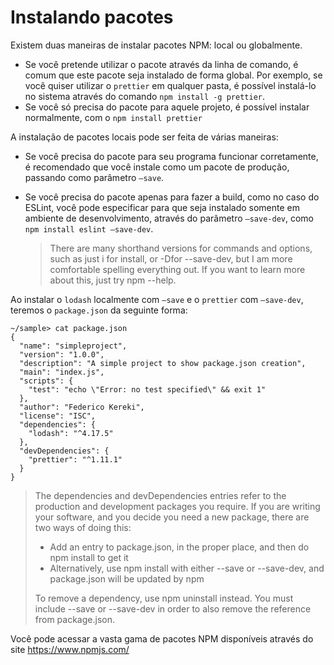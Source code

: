 # Instalando pacotes

Existem duas maneiras de instalar pacotes NPM: local ou globalmente.

- Se você pretende utilizar o pacote através da linha de comando, é comum que este pacote seja instalado de forma global. Por exemplo, se você quiser utilizar o `prettier` em qualquer pasta, é possível instalá-lo no sistema através do comando `npm install -g prettier`.
- Se você só precisa do pacote para aquele projeto, é possível instalar normalmente, com o `npm install prettier`

A instalação de pacotes locais pode ser feita de várias maneiras:

- Se você precisa do pacote para seu programa funcionar corretamente, é recomendado que você instale como um pacote de produção, passando como parâmetro `—save`.

- Se você precisa do pacote apenas para fazer a build, como no caso do ESLint, você pode especificar para que seja instalado somente em ambiente de desenvolvimento, através do parâmetro `—save-dev`, como `npm install eslint —save-dev`.

  

  > There are many shorthand versions for commands and options, such as just i for install, or -Dfor --save-dev, but I am more comfortable spelling everything out. If you want to learn more about this, just try npm --help.

Ao instalar o `lodash` localmente com `—save` e o `prettier` com `—save-dev`, teremos o `package.json` da seguinte forma:

```
~/sample> cat package.json  
{ 
  "name": "simpleproject", 
  "version": "1.0.0", 
  "description": "A simple project to show package.json creation", 
  "main": "index.js", 
  "scripts": { 
    "test": "echo \"Error: no test specified\" && exit 1" 
  }, 
  "author": "Federico Kereki", 
  "license": "ISC", 
  "dependencies": { 
    "lodash": "^4.17.5" 
  }, 
  "devDependencies": { 
    "prettier": "^1.11.1" 
  } 
}
```



> The dependencies and devDependencies entries refer to the production and development packages you require. If you are writing your software, and you decide you need a new package, there are two ways of doing this:
>
> - Add an entry to package.json, in the proper place, and then do npm install to get it
> - Alternatively, use npm install with either --save or --save-dev, and package.json will be updated by npm
>
> To remove a dependency, use npm uninstall instead. You must include --save or --save-dev in order to also remove the reference from package.json.

Você pode acessar a vasta gama de pacotes NPM disponíveis através do site https://www.npmjs.com/
